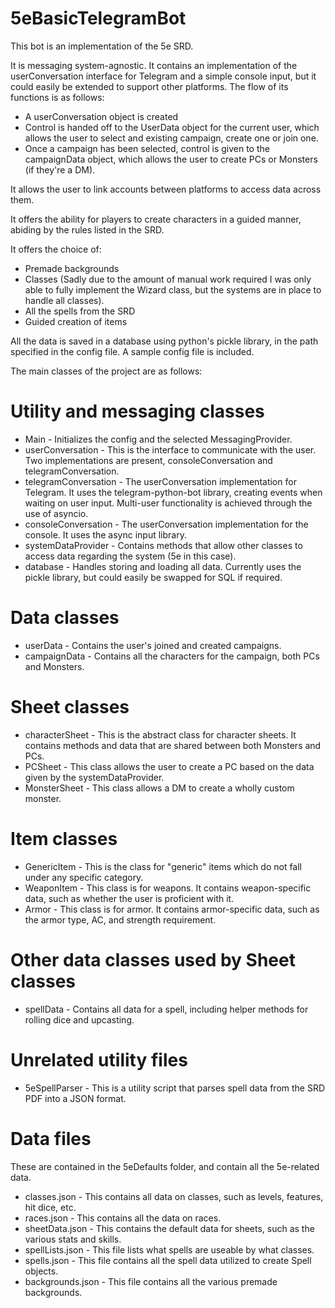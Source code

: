 # 5eBasicTelegramBot

This bot is an implementation of the 5e SRD.

It is messaging system-agnostic. It contains an implementation of the userConversation interface for Telegram and a simple console input, but it could easily be extended to support other platforms.
The flow of its functions is as follows:
- A userConversation object is created
- Control is handed off to the UserData object for the current user, which allows the user to select and existing campaign, create one or join one.
- Once a campaign has been selected, control is given to the campaignData object, which allows the user to create PCs or Monsters (if they're a DM).

It allows the user to link accounts between platforms to access data across them.

It offers the ability for players to create characters in a guided manner, abiding by the rules listed in the SRD.

It offers the choice of:
- Premade backgrounds
- Classes (Sadly due to the amount of manual work required I was only able to fully implement the Wizard class, but the systems are in place to handle all classes).
- All the spells from the SRD
- Guided creation of items


All the data is saved in a database using python's pickle library, in the path specified in the config file.
A sample config file is included.

The main classes of the project are as follows:

# Utility and messaging classes
- Main - Initializes the config and the selected MessagingProvider.
- userConversation - This is the interface to communicate with the user. Two implementations are present, consoleConversation and telegramConversation.
- telegramConversation - The userConversation implementation for Telegram. It uses the telegram-python-bot library, creating events when waiting on user input. Multi-user functionality is achieved through the use of asyncio.
- consoleConversation - The userConversation implementation for the console. It uses the async input library.
- systemDataProvider - Contains methods that allow other classes to access data regarding the system (5e in this case).
- database - Handles storing and loading all data. Currently uses the pickle library, but could easily be swapped for SQL if required.

# Data classes
- userData - Contains the user's joined and created campaigns.
- campaignData - Contains all the characters for the campaign, both PCs and Monsters.

# Sheet classes
- characterSheet - This is the abstract class for character sheets. It contains methods and data that are shared between both Monsters and PCs.
- PCSheet - This class allows the user to create a PC based on the data given by the systemDataProvider.
- MonsterSheet - This class allows a DM to create a wholly custom monster.

# Item classes
- GenericItem - This is the class for "generic" items which do not fall under any specific category.
- WeaponItem - This class is for weapons. It contains weapon-specific data, such as whether the user is proficient with it.
- Armor - This class is for armor. It contains armor-specific data, such as the armor type, AC, and strength requirement.

# Other data classes used by Sheet classes
- spellData - Contains all data for a spell, including helper methods for rolling dice and upcasting.


# Unrelated utility files
- 5eSpellParser - This is a utility script that parses spell data from the SRD PDF into a JSON format.

# Data files
These are contained in the 5eDefaults folder, and contain all the 5e-related data.
- classes.json - This contains all data on classes, such as levels, features, hit dice, etc.
- races.json - This contains all the data on races.
- sheetData.json - This contains the default data for sheets, such as the various stats and skills.
- spellLists.json - This file lists what spells are useable by what classes.
- spells.json - This file contains all the spell data utilized to create Spell objects.
- backgrounds.json - This file contains all the various premade backgrounds.
